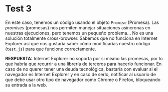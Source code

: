 # Test 3

En este caso, tenemos un código usando el objeto `Promise` (Promesa). Las *promises* 
(promesas) nos permiten manejar situaciones asíncronas en nuestras ejecuciones, 
pero tenemos un pequeño problema… No es una solución totalmente cross-browser. 
Sabemos que no funciona en Internet Explorer así que nos gustaría saber cómo 
modificarías nuestro código (`test.js`) para que funcione correctamente.

**RESPUESTA:**
Internet Explorer no soporta por si mismo las promesas, por lo que habría que recurrir a una librería de terceros para hacerlo funcionar.
En caso de no querer tener una deuda tecnológica, bastaría con evaluar si el navegador es Internet Explorer y en caso de serlo, notificar al usuario de que debe usar otro
tipo de navegador como Chrome o Firefox, bloqueando su entrada a la web.